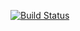 [![Build Status](https://travis-ci.com/sungjk/acmicpc.svg?branch=master)](https://travis-ci.com/sungjk/acmicpc)
